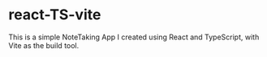 # react-TS-vite
This is a simple NoteTaking App I created using React and TypeScript, with Vite as the build tool.
